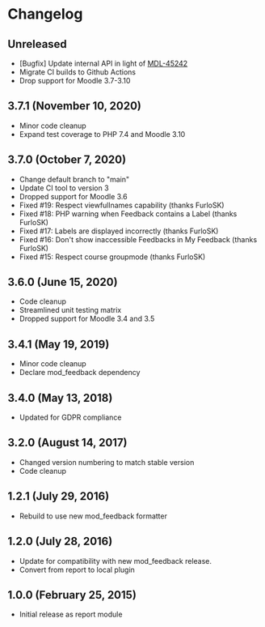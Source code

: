 # Changelog

## Unreleased

- [Bugfix] Update internal API in light of [MDL-45242](https://tracker.moodle.org/browse/MDL-45242)
- Migrate CI builds to Github Actions
- Drop support for Moodle 3.7-3.10


## 3.7.1 (November 10, 2020)

- Minor code cleanup
- Expand test coverage to PHP 7.4 and Moodle 3.10

## 3.7.0 (October 7, 2020)

- Change default branch to "main"
- Update CI tool to version 3
- Dropped support for Moodle 3.6
- Fixed #19: Respect viewfullnames capability (thanks FurloSK)
- Fixed #18: PHP warning when Feedback contains a Label (thanks FurloSK)
- Fixed #17: Labels are displayed incorrectly (thanks FurloSK)
- Fixed #16: Don't show inaccessible Feedbacks in My Feedback (thanks FurloSK)
- Fixed #15: Respect course groupmode (thanks FurloSK)

## 3.6.0 (June 15, 2020)

- Code cleanup
- Streamlined unit testing matrix
- Dropped support for Moodle 3.4 and 3.5

## 3.4.1 (May 19, 2019)

- Minor code cleanup
- Declare mod_feedback dependency

## 3.4.0 (May 13, 2018)

- Updated for GDPR compliance

## 3.2.0 (August 14, 2017)

- Changed version numbering to match stable version
- Code cleanup

## 1.2.1 (July 29, 2016)

- Rebuild to use new mod_feedback formatter

## 1.2.0 (July 28, 2016)

- Update for compatibility with new mod_feedback release.
- Convert from report to local plugin

## 1.0.0 (February 25, 2015)

- Initial release as report module
